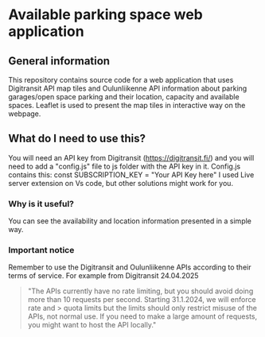 # Available parking space web application

## General information
This repository contains source code for a web application that uses Digitransit API map tiles and Oulunliikenne API information about parking garages/open space parking and their location, capacity and available spaces.
Leaflet is used to present the map tiles in interactive way on the webpage.

## What do I need to use this?
You will need an API key from Digitransit (https://digitransit.fi/) and you will need to add a "config.js" file to js folder with the API key in it.
Config.js
contains this:
const SUBSCRIPTION_KEY = "Your API Key here"
I used Live server extension on Vs code, but other solutions might work for you.

### Why is it useful?
You can see the availability and location information presented in a simple way.

### Important notice
Remember to use the Digitransit and Oulunliikenne APIs according to their terms of service.
For example from Digitransit 24.04.2025
<blockquote>
 "The APIs currently have no rate limiting, but you should avoid doing more than 10 requests per second. Starting 31.1.2024, we will enforce rate and > quota limits but the limits should only restrict misuse of the APIs, not normal use. If you need to make a large amount of requests, you might want to host the API locally."
</blockquote>
